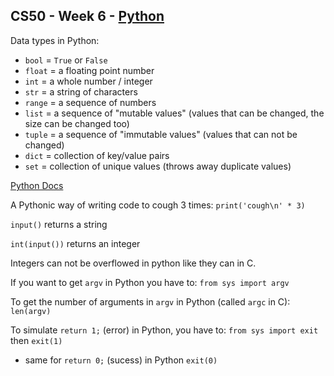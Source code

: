 ## CS50 - Week 6 - [Python](https://youtu.be/fL308_-Kbt0)

Data types in Python:
- `bool` = `True` or `False`
- `float` = a floating point number
- `int` = a whole number / integer
- `str` = a string of characters
- `range` = a sequence of numbers
- `list` = a sequence of "mutable values" (values that can be changed, the size can be changed too) 
- `tuple` = a sequence of "immutable values" (values that can not be changed)
- `dict` = collection of key/value pairs
- `set` = collection of unique values (throws away duplicate values)

[Python Docs](http://docs.python.org)

A Pythonic way of writing code to cough 3 times:
  `print('cough\n' * 3)`
  
`input()` returns a string

`int(input())` returns an integer

Integers can not be overflowed in python like they can in C.

If you want to get `argv` in Python you have to:
  `from sys import argv`

To get the number of arguments in `argv` in Python (called `argc` in C):
  `len(argv)`
  
To simulate `return 1;` (error) in Python, you have to:
  `from sys import exit` then `exit(1)`
  - same for `return 0;` (sucess) in Python `exit(0)`

